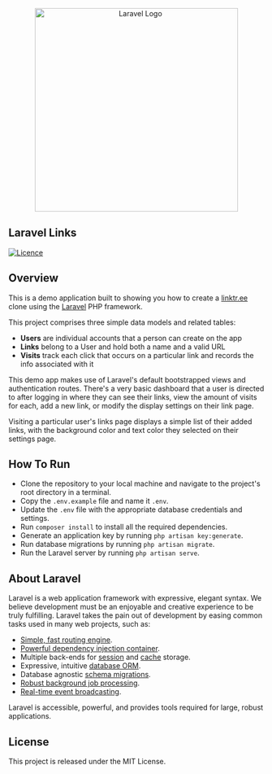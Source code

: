 <p align="center"><a href="https://laravel.com" target="_blank"><img src="https://raw.githubusercontent.com/laravel/art/master/logo-lockup/5%20SVG/2%20CMYK/1%20Full%20Color/laravel-logolockup-cmyk-red.svg" width="400" alt="Laravel Logo"></a></p>

## Laravel Links

[![Licence](https://img.shields.io/github/license/Ileriayo/markdown-badges?style=for-the-badge)](./LICENSE)

## Overview

This is a demo application built to showing you how to create a [linktr.ee](https://linktr.ee) clone using the [Laravel](https://laravel.com) PHP framework.

This project comprises three simple data models and related tables:

- **Users** are individual accounts that a person can create on the app
- **Links** belong to a User and hold both a name and a valid URL
- **Visits** track each click that occurs on a particular link and records the info associated with it

This demo app makes use of Laravel's default bootstrapped views and authentication routes. There's a very basic dashboard that a user is directed to after logging in where they can see their links, view the amount of visits for each, add a new link, or modify the display settings on their link page.

Visiting a particular user's links page displays a simple list of their added links, with the background color and text color they selected on their settings page.

## How To Run

- Clone the repository to your local machine and navigate to the project's root directory in a terminal.
- Copy the `.env.example` file and name it `.env`.
- Update the `.env` file with the appropriate database credentials and settings.
- Run `composer install` to install all the required dependencies.
- Generate an application key by running `php artisan key:generate`.
- Run database migrations by running `php artisan migrate`.
- Run the Laravel server by running `php artisan serve`.

## About Laravel

Laravel is a web application framework with expressive, elegant syntax. We believe development must be an enjoyable and creative experience to be truly fulfilling. Laravel takes the pain out of development by easing common tasks used in many web projects, such as:

- [Simple, fast routing engine](https://laravel.com/docs/routing).
- [Powerful dependency injection container](https://laravel.com/docs/container).
- Multiple back-ends for [session](https://laravel.com/docs/session) and [cache](https://laravel.com/docs/cache) storage.
- Expressive, intuitive [database ORM](https://laravel.com/docs/eloquent).
- Database agnostic [schema migrations](https://laravel.com/docs/migrations).
- [Robust background job processing](https://laravel.com/docs/queues).
- [Real-time event broadcasting](https://laravel.com/docs/broadcasting).

Laravel is accessible, powerful, and provides tools required for large, robust applications.

## License

This project is released under the MIT License.
